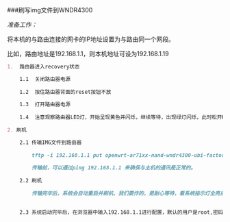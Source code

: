 ###刷写img文件到WNDR4300

*准备工作：*

将本机的与路由连接的网卡的IP地址设置为与路由同一个网段。

比如，路由地址是192.168.1.1，则本机地址可设为192.168.1.19

```markdown
1.  路由器进入recovery状态

    1.1  关闭路由器电源
    
    1.2  按住路由器背面的reset按钮不放
    
    1.3  打开路由器电源
    
    1.4  注意观察路由器LED灯，开始呈现黄色并闪烁，继续等待，出现绿灯闪烁，此时松开RESET按钮，可见绿灯持续闪烁。
    
2. 刷机

    2.1 传输IMG文件到路由器
  
        tftp -i 192.168.1.1 put openwrt-ar71xx-nand-wndr4300-ubi-factory.img
        
        传输前，可以通过ping 192.168.1.1 来确保与主机的通讯是正常的。
  
    2.2 刷机
        
        传输完毕后，系统会自动重启并刷机，我们要作的，是耐心等待，看系统指示灯全亮后全熄，再等待几分钟让系统重启。
        
        
    2.3 系统启动完毕后，在浏览器中输入192.168.1.1进行配置，默认的用户是root,密码password
```

